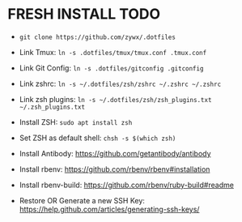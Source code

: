 # FRESH INSTALL TODO

* ```git clone https://github.com/zywx/.dotfiles```

* Link Tmux: ```ln -s .dotfiles/tmux/tmux.conf .tmux.conf```

* Link Git Config: ```ln -s .dotfiles/gitconfig .gitconfig```

* Link zshrc: ```ln -s ~/.dotfiles/zsh/zshrc ~/.zshrc ~/.zshrc```

* Link zsh plugins: ```ln -s ~/.dotfiles/zsh/zsh_plugins.txt ~/.zsh_plugins.txt```

* Install ZSH: ```sudo apt install zsh```

* Set ZSH as default shell: ```chsh -s $(which zsh)```

* Install Antibody: https://github.com/getantibody/antibody

* Install rbenv: https://github.com/rbenv/rbenv#installation

* Install rbenv-build: https://github.com/rbenv/ruby-build#readme

* Restore OR Generate a new SSH Key: https://help.github.com/articles/generating-ssh-keys/
